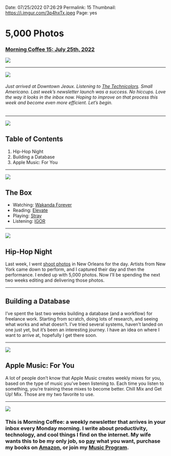
Date: 07/25/2022 07:26:29
Permalink: 15
Thumbnail: https://i.imgur.com/3p4hxTx.jpeg
Page: yes

# 5,000 Photos

### [Morning Coffee 15: July 25th, 2022](https://nashp.com/15)

![](https://nashp.com/_media/mc.gif)

---- 

![](https://i.imgur.com/MPN3FwJ.jpg)

###### Just arrived at Downtown Jeaux. Listening to [The Technicolors](https://youtu.be/6R6b1DWooGM). Small Americano. Last week’s newsletter launch was a success. No hiccups. Love the way it looks in the inbox now. Hoping to improve on that process this week and become even more efficient. Let’s begin.

---- 

![](https://i.imgur.com/eO2hcg2.jpg)

## Table of Contents

1. Hip-Hop Night
2. Building a Database
3. Apple Music: For You

---- 

![](https://blotcdn.com/blog_7d9c6729f90a4fd68ca68a09e88009f0/_image_cache/7cf7610f-df38-435d-8654-200d185511c1.gif)

## The Box

- Watching: [Wakanda Forever](https://youtu.be/RlOB3UALvrQ)
- Reading: [Elevate](https://www.amazon.com/Elevate-Essential-Guide-Joseph-Deitch/dp/1626344698/ref=asc_df_1626344698/?tag=hyprod-20&linkCode=df0&hvadid=312403172530&hvpos=&hvnetw=g&hvrand=12138035852341466228&hvpone=&hvptwo=&hvqmt=&hvdev=c&hvdvcmdl=&hvlocint=&hvlocphy=9051558&hvtargid=pla-569497006042&psc=1&tag=&ref=&adgrpid=60300244057&hvpone=&hvptwo=&hvadid=312403172530&hvpos=&hvnetw=g&hvrand=12138035852341466228&hvqmt=&hvdev=c&hvdvcmdl=&hvlocint=&hvlocphy=9051558&hvtargid=pla-569497006042)
- Playing: [Stray](https://youtu.be/2YeUJJ4xAC4)
- Listening: [IGOR](https://music.apple.com/us/album/igor/1463409338)

---- 

![](https://i.imgur.com/DbBvAB5.jpg)

## Hip-Hop Night

Last week, I went [shoot photos](https://www.instagram.com/s/aGlnaGxpZ2h0OjE4MTY1OTE1NDEyMjQ2OTMx?igshid=YmMyMTA2M2Y=) in New Orleans for the day. Artists from New York came down to perform, and I captured their day and then the performance. I ended up with 5,000 photos. Now I’ll be spending the next two weeks editing and delivering those photos. 

---- 

## Building a Database

I’ve spent the last two weeks building a database (and a workflow) for freelance work. Starting from scratch, doing lots of research, and seeing what works and what doesn’t. I’ve tried several systems, haven’t landed on one just yet, but it’s been an interesting journey. I have an idea on where I want to arrive at, hopefully I get there soon.

---- 

![](https://i.imgur.com/VHtxPC2.jpg)

## Apple Music: For You

A lot of people don’t know that Apple Music creates weekly mixes for you, based on the type of music you’ve been listening to. Each time you listen to something, you’re training these mixes to become better. Chill Mix and Get Up! Mix. Those are my two favorite to use.

---- 

![](https://i.imgur.com/MwejBou.jpg)

### This is Morning Coffee: a weekly newsletter that arrives in your inbox every Monday morning. I write about productivity, technology, and cool things I find on the internet. My wife wants this to be my only job, so [pay](https://buy.stripe.com/fZe4jqd135LRc4U4gj) what you want, purchase my books on [Amazon](https://www.amazon.com/dp/B0CQQG3JCF?binding=paperback&ref=dbs_dp_awt_sb_pc_tpbk), or join my [Music Program](https://patreon.com/nashp).
